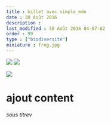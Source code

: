 ```yaml
---
title : billet avec simple_mde
date : 30 Août 2016
description : 
last_modified : 30 Août 2016 04-07-02
order : 99
type : ["biodiversité"]
miniature : frog.jpg
---
```


![](http://admien33.github.io/lcb01/images/framboise-100by100-e17f0c.jpg)
![](http://admien33.github.io/lcb01/images/plan-googleearth-lacasebiocoutras-400by289-fdfd38.jpg)

![](https://drive.google.com/uc?export=view&id=0B5tGhUwjqeaCTnRJNkF2NTl5cGs)
# ajout content

*sous titre*v